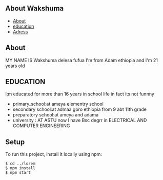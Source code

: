 ## About Wakshuma
* [About](#about_him)
* [education](#Education's)
* [Adress](#adress)

## About
MY NAME IS Wakshuma delesa fufua I'm from Adam ethiopia and I'm 21 years old
	
## EDUCATION 
I;m educated for more than 16 years in school life in fact its not funnny
* primary_school:at ameya elementry school
* secondary school:at admaa goro ethiopia from 9 abt 11th grade
* preparatory school:at ameya and adama
* university : AT ASTU
now I have Bsc degrr in ELECTRICAL AND COMPUTER ENGINEERING 
	
## Setup
To run this project, install it locally using npm:

```
$ cd ../lorem
$ npm install
$ npm start
